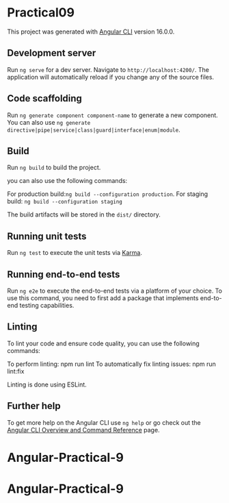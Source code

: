 # Practical09

This project was generated with [Angular CLI](https://github.com/angular/angular-cli) version 16.0.0.

## Development server

Run `ng serve` for a dev server. Navigate to `http://localhost:4200/`. The application will automatically reload if you change any of the source files.

## Code scaffolding

Run `ng generate component component-name` to generate a new component. You can also use `ng generate directive|pipe|service|class|guard|interface|enum|module`.

## Build

Run `ng build` to build the project.

you can also use the following commands:

For production build:`ng build --configuration production`.
For staging build: `ng build --configuration staging`

The build artifacts will be stored in the `dist/` directory.

## Running unit tests

Run `ng test` to execute the unit tests via [Karma](https://karma-runner.github.io).

## Running end-to-end tests

Run `ng e2e` to execute the end-to-end tests via a platform of your choice. To use this command, you need to first add a package that implements end-to-end testing capabilities.

## Linting

To lint your code and ensure code quality, you can use the following commands:

To perform linting: npm run lint
To automatically fix linting issues: npm run lint:fix

Linting is done using ESLint.

## Further help

To get more help on the Angular CLI use `ng help` or go check out the [Angular CLI Overview and Command Reference](https://angular.io/cli) page.

# Angular-Practical-9
# Angular-Practical-9
